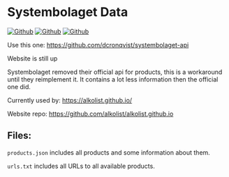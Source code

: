 # Systembolaget Data
[![Github](https://img.shields.io/github/last-commit/C4illin/systembolaget-data?logoColor=white&style=for-the-badge&label=Updated)](https://github.com/C4illin/systembolaget-data/commits/main)
[![Github](https://img.shields.io/github/stars/C4illin/systembolaget-data?logo=github&logoColor=white&style=for-the-badge)](https://github.com/C4illin/systembolaget-data/stargazers/)
[![Github](https://img.shields.io/website?down_color=red&down_message=offline&style=for-the-badge&up_color=limegreen&up_message=online&url=https%3A%2F%2Falkolist.github.io%2F)](https://alkolist.github.io/)

Use this one: https://github.com/dcronqvist/systembolaget-api

Website is still up

Systembolaget removed their official api for products, this is a workaround until they reimplement it. It contains a lot less information then the official one did.

Currently used by:
https://alkolist.github.io/

Website repo:
https://github.com/alkolist/alkolist.github.io

## Files:

`products.json` includes all products and some information about them.

`urls.txt` includes all URLs to all available products.
